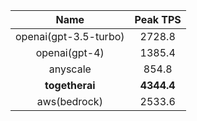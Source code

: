 | Name | Peak TPS |
|:----:|:---:|
| openai(gpt-3.5-turbo) | 2728.8 |
| openai(gpt-4) | 1385.4 |
| anyscale | 854.8 |
| **togetherai** | **4344.4** |
| aws(bedrock) | 2533.6 |